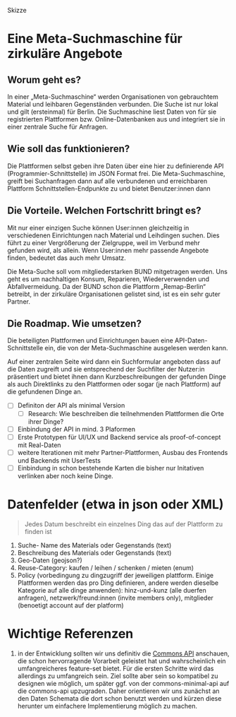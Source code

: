 Skizze
# Eine Meta-Suchmaschine für zirkuläre Angebote

## Worum geht es?

In einer „Meta-Suchmaschine“ werden Organisationen von gebrauchtem Material und leihbaren Gegenständen verbunden. Die Suche ist nur lokal und gilt (ersteinmal) für Berlin. Die Suchmaschine liest Daten von für sie registrierten Plattformen bzw. Online-Datenbanken aus und integriert sie in einer zentrale Suche für Anfragen.

## Wie soll das funktionieren?
Die Plattformen selbst geben ihre Daten über eine hier zu definierende API (Programmier-Schnittstelle) im JSON Format frei. Die Meta-Suchmaschine, greift bei Suchanfragen dann auf alle verbundenen und erreichbaren Plattform Schnittstellen-Endpunkte zu und bietet Benutzer:innen dann 

## Die Vorteile. Welchen Fortschritt bringt es?

Mit nur einer einzigen Suche können User:innen gleichzeitig in verschiedenen Einrichtungen nach Material und Leihdingen suchen.
Dies führt zu einer Vergrößerung der Zielgruppe, weil im Verbund mehr gefunden wird, als allein.
Wenn User:innen mehr passende Angebote finden, bedeutet das auch mehr Umsatz.

Die Meta-Suche soll vom mitgliederstarken BUND mitgetragen werden. Uns geht es um nachhaltigen Konsum, Reparieren, Wiederverwenden und Abfallvermeidung. Da der BUND schon die Plattform „Remap-Berlin“ betreibt, in der zirkuläre Organisationen gelistet sind, ist es ein sehr guter Partner.  

## Die Roadmap. Wie umsetzen?
 
Die beteiligten Plattformen und Einrichtungen bauen eine API-Daten-Schnittstelle ein, die von der Meta-Suchmaschine ausgelesen werden kann.

Auf einer zentralen Seite wird dann ein Suchformular angeboten dass auf die Daten zugreift und sie entsprechend der Suchfilter der Nutzer:in präsentiert und bietet ihnen dann Kurzbeschreibungen der gefunden Dinge als auch Direktlinks zu den Plattformen oder sogar (je nach Plattform) auf die gefundenen Dinge an.

- [ ] Definiton der API als minimal Version
    - [ ] Research: Wie beschreiben die teilnehmenden Plattformen die Orte ihrer Dinge?
- [ ] Einbindung der API in mind. 3 Plaformen
- [ ] Erste Prototypen für UI/UX und Backend service als proof-of-concept mit Real-Daten
- [ ] weitere Iterationen mit mehr Partner-Plattformen, Ausbau des Frontends und Backends mit UserTests
- [ ] Einbindung in schon bestehende Karten die bisher nur Initativen verlinken aber noch keine Dinge.

# Datenfelder (etwa in json oder XML)

> Jedes Datum beschreibt ein einzelnes Ding das auf der Plattform zu finden ist

1) Suche- Name des Materials oder Gegenstands (text)
2) Beschreibung des Materials oder Gegenstands (text)
3) Geo-Daten (geojson?)
4) Reuse-Category: kaufen / leihen / schenken / mieten (enum)
5) Policy (vorbedingung zu dingzugriff der jeweiligen plattform. Einige Plattformen werden das pro Ding definieren, andere werden dieselbe Kategorie auf alle dinge anwenden): hinz-und-kunz (alle duerfen anfragen), netzwerk/freund:innen (invite members only), mitglieder (benoetigt account auf der platform)


# Wichtige Referenzen

1. in der Entwicklung sollten wir uns definitiv die [Commons API](https://github.com/wielebenwir/commons-api) anschauen, die schon hervorragende Vorarbeit geleistet hat und wahrscheinlich ein umfangreicheres feature-set bietet. Für die ersten Schritte wird das allerdings zu umfangreich sein. Ziel sollte aber sein so kompatibel zu designen wie möglich, um später ggf. von der commons-minimal-api auf die commons-api upzugraden.
Daher orientieren wir uns zunächst an den Daten Schemata die dort schon benutzt werden und kürzen diese herunter um einfachere Implementierung möglich zu machen.